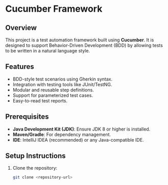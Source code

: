 
# Cucumber Framework

## Overview
This project is a test automation framework built using **Cucumber**. It is designed to support Behavior-Driven Development (BDD) by allowing tests to be written in a natural language style.

## Features
- BDD-style test scenarios using Gherkin syntax.
- Integration with testing tools like JUnit/TestNG.
- Modular and reusable step definitions.
- Support for parameterized test cases.
- Easy-to-read test reports.

## Prerequisites
- **Java Development Kit (JDK)**: Ensure JDK 8 or higher is installed.
- **Maven/Gradle**: For dependency management.
- **IDE**: IntelliJ IDEA (recommended) or any Java-compatible IDE.

## Setup Instructions
1. Clone the repository:
   ```bash
   git clone <repository-url>